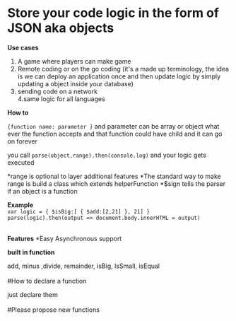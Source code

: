 <h1>                                          Store your code logic in the form of JSON aka objects                                  </h1>

<b>Use cases</b>

  1. A game where players can make game<br>
  2. Remote coding or on the go coding (it's a made up terminology, the idea is we can deploy an application once and then update logic by simply updating a object inside your database)
  3. sending code on a network<br>
  4.same logic for all languages
  
<b>How to</b><br>

``{function name: parameter }`` and parameter can be array or object what ever the function accepts and that function could have child and it can go on forever <br>

you call ``parse(object,range).then(console.log)`` and your logic gets executed
  
  *range is optional to layer additional features
   *The standard way to make range is build a class which extends helperFunction
  *$sign tells the parser if an object is a function 
  
 
<b>Example</b><br>
``var logic = { $isBig:[ { $add:[2,21] }, 21] } 
 parse(logic).then(output => document.body.innerHTML = output)
``
<br><br>

<b>Features</b>
  *Easy Asynchronous support
  
<b>built in function</b><br>

add, minus ,divide, remainder, isBig, IsSmall, isEqual
<br><br>
#How to declare a function

just declare them
<br><br>
#Please propose new functions
